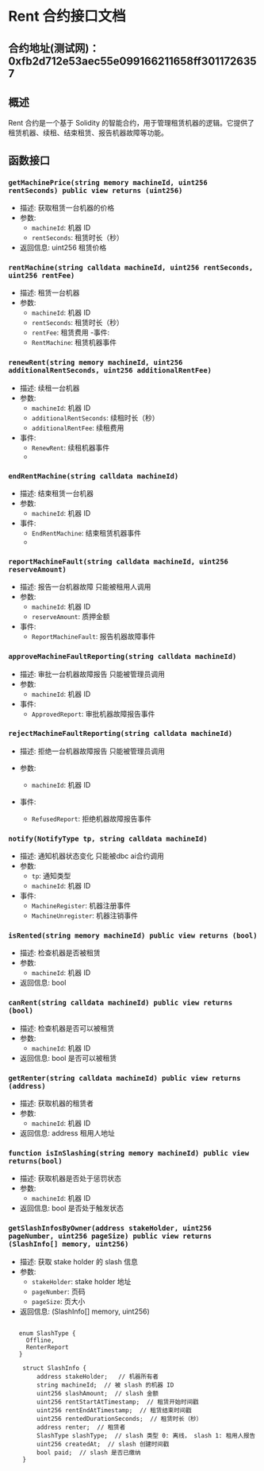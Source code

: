 Rent 合约接口文档
================

## 合约地址(测试网)：0xfb2d712e53aec55e099166211658ff3011726357

## 概述
Rent 合约是一个基于 Solidity 的智能合约，用于管理租赁机器的逻辑。它提供了租赁机器、续租、结束租赁、报告机器故障等功能。

## 函数接口
### `getMachinePrice(string memory machineId, uint256 rentSeconds) public view returns (uint256)`
- 描述: 获取租赁一台机器的价格
- 参数:
    - `machineId`: 机器 ID
    - `rentSeconds`: 租赁时长（秒）
- 返回信息: uint256 租赁价格

### `rentMachine(string calldata machineId, uint256 rentSeconds, uint256 rentFee)`
- 描述: 租赁一台机器
- 参数:
    - `machineId`: 机器 ID
    - `rentSeconds`: 租赁时长（秒）
    - `rentFee`: 租赁费用
-事件:
  - `RentMachine`: 租赁机器事件
  
### `renewRent(string memory machineId, uint256 additionalRentSeconds, uint256 additionalRentFee)`
- 描述: 续租一台机器
- 参数:
    - `machineId`: 机器 ID
    - `additionalRentSeconds`: 续租时长（秒）
    - `additionalRentFee`: 续租费用
- 事件:
   - `RenewRent`: 续租机器事件
   - 
### `endRentMachine(string calldata machineId)`
- 描述: 结束租赁一台机器
- 参数:
    - `machineId`: 机器 ID
- 事件:
   - `EndRentMachine`: 结束租赁机器事件
   - 
### `reportMachineFault(string calldata machineId, uint256 reserveAmount)`
- 描述: 报告一台机器故障 只能被租用人调用
- 参数:
    - `machineId`: 机器 ID
    - `reserveAmount`: 质押金额
- 事件:
    - `ReportMachineFault`: 报告机器故障事件
### `approveMachineFaultReporting(string calldata machineId)`
- 描述: 审批一台机器故障报告 只能被管理员调用
- 参数: 
    - `machineId`: 机器 ID
- 事件:
    - `ApprovedReport`: 审批机器故障报告事件
### `rejectMachineFaultReporting(string calldata machineId)`
- 描述: 拒绝一台机器故障报告 只能被管理员调用

- 参数:
    - `machineId`: 机器 ID
- 事件:
    - `RefusedReport`: 拒绝机器故障报告事件
### `notify(NotifyType tp, string calldata machineId)`
- 描述: 通知机器状态变化 只能被dbc ai合约调用
- 参数:
    - `tp`: 通知类型
    - `machineId`: 机器 ID
- 事件:
    - `MachineRegister`: 机器注册事件
    - `MachineUnregister`: 机器注销事件

### `isRented(string memory machineId) public view returns (bool)`
- 描述: 检查机器是否被租赁
- 参数:
    - `machineId`: 机器 ID
- 返回信息: bool

### `canRent(string calldata machineId) public view returns (bool)`
- 描述: 检查机器是否可以被租赁
- 参数:
    - `machineId`: 机器 ID
- 返回信息: bool 是否可以被租赁

### `getRenter(string calldata machineId) public view returns (address)`
- 描述: 获取机器的租赁者
- 参数:
    - `machineId`: 机器 ID
- 返回信息: address 租用人地址

### `function isInSlashing(string memory machineId) public view returns(bool)`
- 描述: 获取机器是否处于惩罚状态
- 参数:
  - `machineId`: 机器 ID
- 返回信息: bool 是否处于触发状态


### `getSlashInfosByOwner(address stakeHolder, uint256 pageNumber, uint256 pageSize) public view returns (SlashInfo[] memory, uint256)`
- 描述: 获取 stake holder 的 slash 信息
- 参数:
    - `stakeHolder`: stake holder 地址
    - `pageNumber`: 页码
    - `pageSize`: 页大小
- 返回信息: (SlashInfo[] memory, uint256)
```solidity

   enum SlashType {
     Offline,
     RenterReport
   }

    struct SlashInfo {
        address stakeHolder;   // 机器所有者
        string machineId;  // 被 slash 的机器 ID
        uint256 slashAmount;  // slash 金额
        uint256 rentStartAtTimestamp;  // 租赁开始时间戳
        uint256 rentEndAtTimestamp;  // 租赁结束时间戳
        uint256 rentedDurationSeconds;  // 租赁时长（秒）
        address renter;  // 租赁者
        SlashType slashType;  // slash 类型 0: 离线， slash 1: 租用人报告
        uint256 createdAt;  // slash 创建时间戳
        bool paid;  // slash 是否已缴纳
    }
```
